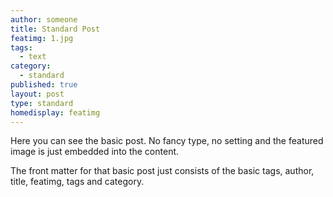 ```yaml
---
author: someone
title: Standard Post
featimg: 1.jpg
tags:
  - text
category:
  - standard
published: true
layout: post
type: standard
homedisplay: featimg
---
```


Here you can see the basic post. No fancy type, no setting and the featured image is just embedded into the content.

The front matter for that basic post just consists of the basic tags, author, title, featimg, tags and category.
